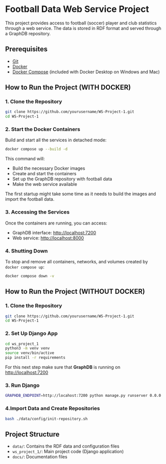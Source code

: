 # Football Data Web Service Project

This project provides access to football (soccer) player and club statistics through a web service. The data is stored in RDF format and served through a GraphDB repository.

## Prerequisites

- [Git](https://git-scm.com/downloads)
- [Docker](https://www.docker.com/get-started)
- [Docker Compose](https://docs.docker.com/compose/install/) (included with Docker Desktop on Windows and Mac)

## How to Run the Project (**WITH DOCKER**)

### 1. Clone the Repository

```bash
git clone https://github.com/yourusername/WS-Project-1.git
cd WS-Project-1
```

### 2. Start the Docker Containers

Build and start all the services in detached mode:

```bash
docker compose up --build -d
```

This command will:
- Build the necessary Docker images
- Create and start the containers
- Set up the GraphDB repository with football data
- Make the web service available

The first startup might take some time as it needs to build the images and import the football data.

### 3. Accessing the Services

Once the containers are running, you can access:

- GraphDB interface: [http://localhost:7200](http://localhost:7200)
- Web service: [http://localhost:8000](http://localhost:8000)

### 4. Shutting Down

To stop and remove all containers, networks, and volumes created by `docker compose up`:

```bash
docker compose down -v
```

## How to Run the Project (**WITHOUT DOCKER**)

### 1. Clone the Repository

```bash
git clone https://github.com/yourusername/WS-Project-1.git
cd WS-Project-1
```

### 2. Set Up Django App

```bash
cd ws_project_1
python3 -m venv venv
source venv/bin/active
pip install -r requirements
```

For this next step make sure that **GraphDB** is running on [http://localhost:7200](http://localhost:7200)

### 3. Run Django

```bash
GRAPHDB_ENDPOINT=http://locahost:7200 python manage.py runserver 0.0.0.0:8000
```

### 4.Import Data and Create Repositories
```bash
bash ./data/config/init-repository.sh
```

## Project Structure

- `data/`: Contains the RDF data and configuration files
- `ws_project_1/`: Main project code (Django application)
- `docs/`: Documentation files
